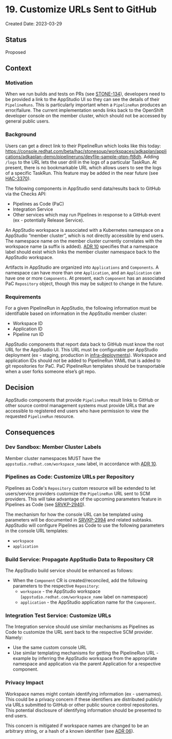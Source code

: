 # 19. Customize URLs Sent to GitHub

Created Date: 2023-03-29

## Status

Proposed

## Context

### Motivation

When we run builds and tests on PRs (see [STONE-134](https://issues.redhat.com/browse/STONE-134)),
developers need to be provided a link to the AppStudio UI so they can see the details of their
`PipelineRuns`. This is particularly important when a `PipelineRun` produces an error/failure.
The current implementation sends links back to the OpenShift developer console on the member
cluster, which should not be accessed by general public users.

### Background

Users can get a direct link to their PipelineRun which looks like this today:
https://console.redhat.com/beta/hac/stonesoup/workspaces/adkaplan/applications/adkaplan-demo/pipelineruns/devfile-sample-qtpn-ft8dh.
Adding `/logs` to the URL lets the user drill in the logs of a particular TaskRun. At present,
there is no bookmarkable URL which allows users to see the logs of a specific TaskRun. This feature
may be added in the near future (see [HAC-3370](https://issues.redhat.com/browse/HAC-3307)).

The following components in AppStudio send data/results back to GitHub via the Checks API:

- Pipelines as Code (PaC)
- Integration Service
- Other services which may run Pipelines in response to a GitHub event (ex - potentially Release Service).

An AppStudio workspace is associated with a Kubernetes namespace on a AppStudio “member cluster”,
which is not directly accessible by end users. The namespace name on the member cluster currently
correlates with the workspace name (a suffix is added). [ADR 10](0010-namespace-metadata.html)
specifies that a namespace label should exist which links the member cluster namespace back to the
AppStudio workspace.

Artifacts in AppStudio are organized into `Applications` and `Components`. A namespace can have more
than one `Application`, and an `Application` can have one or more `Components`. At present, each
`Component` has an associated PaC `Repository` object, though this may be subject to change in the future.

### Requirements

For a given PipelineRun in AppStudio, the following information must be identifiable based on
information in the AppStudio member cluster:

- Workspace ID
- Application ID
- Pipeline run ID

AppStudio components that report data back to GitHub must know the root URL for the AppStudio UI.
This URL must be configurable per AppStudio deployment (ex - staging, production in 
[infra-deployments](https://github.com/redhat-appstudio/infra-deployments)).
Workspace and application IDs should _not_ be added to PipelineRun YAML that is added to git
repositories for PaC. PaC PipelineRun templates should be transportable when a user forks someone
else’s git repo.

## Decision

AppStudio components that provide `PipelineRun` result links to GitHub or other source control
management systems must provide URLs that are accessible to registered end users who have
permission to view the requested `PipelineRun` resource.

## Consequences

### Dev Sandbox: Member Cluster Labels

Member cluster namespaces MUST have the `appstudio.redhat.com/workspace_name` label, in accordance
with [ADR 10](0010-namespace-metadata.html).

### Pipelines as Code: Customize URLs per Repository

Pipelines as Code's `Repository` custom resource will be extended to let users/service providers
customize the `PipelineRun` URL sent to SCM providers. This will take advantage of the upcoming
parameters feature in Pipelines as Code (see [SRVKP-2940](https://issues.redhat.com/browse/SRVKP-2940)).

The mechanism for how the console URL can be templated using parameters will be documented in
[SRVKP-2994](https://issues.redhat.com/browse/SRVKP-2944) and related subtasks. AppStudio will
configure Pipelines as Code to use the following parameters in the console URL templates:

- `workspace`
- `application`

### Build Service: Propagate AppStudio Data to Repository CR

The AppStudio build service should be enhanced as follows:

- When the `Component` CR is created/reconciled, add the following parameters to the respective
`Repository`:
  - `workspace` - the AppStudio workspace (`appstudio.redhat.com/workspace_name` label on namespace)
  - `application` - the AppStudio application name for the `Component`.

### Integration Test Service: Customize URLs

The Integration service should use similar mechanisms as Pipelines as Code to customize the URL
sent back to the respective SCM provider. Namely:

- Use the same custom console URL
- Use similar templating mechanisms for getting the PipelineRun URL - example by inferring the
  AppStudio workspace from the appropriate namespace and application via the parent Application
  for a respective component.

### Privacy Impact

Workspace names might contain identifying information (ex - usernames). This could be a privacy
concern if these identifiers are distributed publicly via URLs submitted to GitHub or other public
source control repositories. This potential disclosure of identifying information should be
presented to end users.

This concern is mitigated if workspace names are changed to be an arbitrary string, or a hash of a
known identifier (see [ADR 06](0006-log-conventions.html)).
